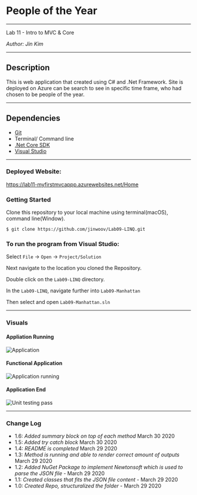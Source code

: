 # People of the Year
----

Lab 11 - Intro to MVC & Core

*Author: Jin Kim*

----

## Description

This is web application that created using C# and .Net Framework. Site is deployed on Azure can be search to see in specific time frame, who had chosen to be people of the year.

---
## Dependencies

- [Git](https://git-scm.com/)
- Terminal/ Command line
- [.Net Core SDK](https://dotnet.microsoft.com/download)
- [Visual Studio](https://docs.microsoft.com/en-us/visualstudio/releases/2019/release-notes)

---
### Deployed Website:

https://lab11-myfirstmvcappp.azurewebsites.net/Home

### Getting Started
Clone this repository to your local machine using terminal(macOS), command line(Window).

```
$ git clone https://github.com/jinwoov/Lab09-LINQ.git
```

### To run the program from Visual Studio:
Select ```File``` -> ```Open``` -> ```Project/Solution```

Next navigate to the location you cloned the Repository.

Double click on the ```Lab09-LINQ``` directory.

In the `Lab09-LINQ`, navigate further into `Lab09-Manhattan`

Then select and open ```Lab09-Manhattan.sln```

---
### Visuals

#### Appliation Running
![Application](./assets/images/application-start.png)

#### Functional Application
![Application running](./assets/images/functional-application.png)

#### Application End
![Unit testing pass](./assets/images/application-end.png)

---

### Change Log
- 1.6: *Added summary block on top of each method* March 30 2020
- 1.5: *Added try catch block* March 30 2020
- 1.4: *README is completed* March 29 2020
- 1.3: *Method is running and able to render correct amount of outputs* March 29 2020
- 1.2: *Added NuGet Package to implement Newtonsoft which is used to parse the JSON file* - March 29 2020
- 1.1: *Created classes that fits the JSON file content* - March 29 2020  
- 1.0: *Created Repo, structuralized the folder* - March 29 2020  